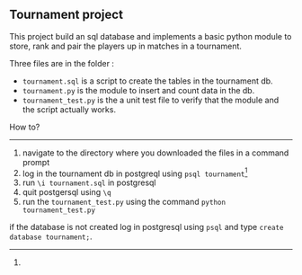 Tournament project
------------------

This project build an sql database and implements a basic python module to store, rank and pair the players up in matches in a tournament.

Three files are in the folder :

- `tournament.sql` is a script to create the tables in the tournament db.
- `tournament.py` is the module to insert and count data in the db.
- `tournament_test.py` is the a unit test file to verify that the module and the script actually works.

How to?
*******

1. navigate to the directory where you downloaded the files in a command prompt
2. log in the tournament db in postgreql using `psql tournament`[^1]
3. run `\i tournament.sql` in postgresql
4. quit postgersql using `\q`
5. run the `tournament_test.py` using the command `python tournament_test.py`

[^1]:
if the database is not created log in postgresql using `psql` and type `create database tournament;`.
